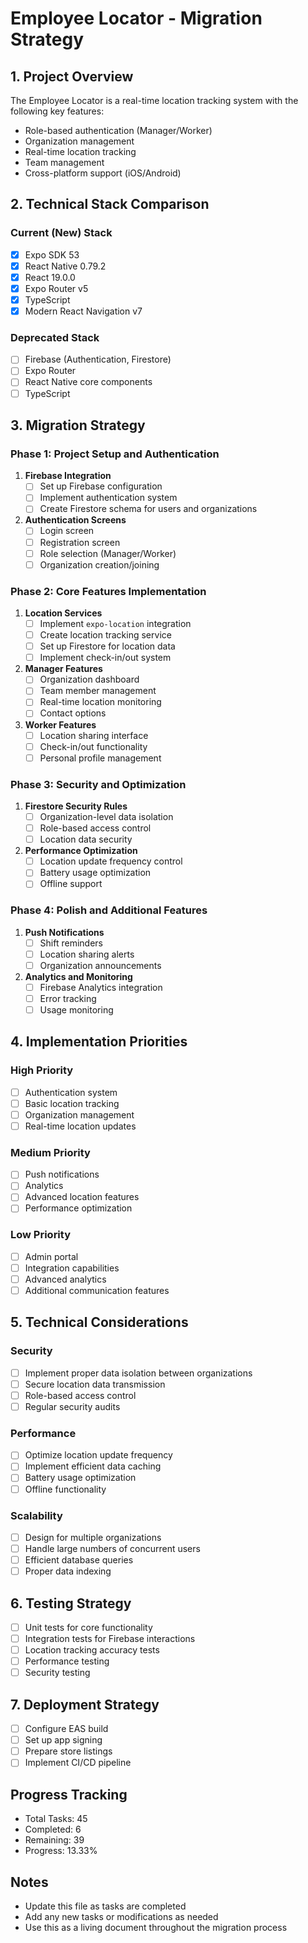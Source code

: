 # Employee Locator - Migration Strategy

## 1. Project Overview
The Employee Locator is a real-time location tracking system with the following key features:
- Role-based authentication (Manager/Worker)
- Organization management
- Real-time location tracking
- Team management
- Cross-platform support (iOS/Android)

## 2. Technical Stack Comparison

### Current (New) Stack
- [x] Expo SDK 53
- [x] React Native 0.79.2
- [x] React 19.0.0
- [x] Expo Router v5
- [x] TypeScript
- [x] Modern React Navigation v7

### Deprecated Stack
- [ ] Firebase (Authentication, Firestore)
- [ ] Expo Router
- [ ] React Native core components
- [ ] TypeScript

## 3. Migration Strategy

### Phase 1: Project Setup and Authentication
1. **Firebase Integration**
   - [ ] Set up Firebase configuration
   - [ ] Implement authentication system
   - [ ] Create Firestore schema for users and organizations

2. **Authentication Screens**
   - [ ] Login screen
   - [ ] Registration screen
   - [ ] Role selection (Manager/Worker)
   - [ ] Organization creation/joining

### Phase 2: Core Features Implementation
1. **Location Services**
   - [ ] Implement `expo-location` integration
   - [ ] Create location tracking service
   - [ ] Set up Firestore for location data
   - [ ] Implement check-in/out system

2. **Manager Features**
   - [ ] Organization dashboard
   - [ ] Team member management
   - [ ] Real-time location monitoring
   - [ ] Contact options

3. **Worker Features**
   - [ ] Location sharing interface
   - [ ] Check-in/out functionality
   - [ ] Personal profile management

### Phase 3: Security and Optimization
1. **Firestore Security Rules**
   - [ ] Organization-level data isolation
   - [ ] Role-based access control
   - [ ] Location data security

2. **Performance Optimization**
   - [ ] Location update frequency control
   - [ ] Battery usage optimization
   - [ ] Offline support

### Phase 4: Polish and Additional Features
1. **Push Notifications**
   - [ ] Shift reminders
   - [ ] Location sharing alerts
   - [ ] Organization announcements

2. **Analytics and Monitoring**
   - [ ] Firebase Analytics integration
   - [ ] Error tracking
   - [ ] Usage monitoring

## 4. Implementation Priorities

### High Priority
- [ ] Authentication system
- [ ] Basic location tracking
- [ ] Organization management
- [ ] Real-time location updates

### Medium Priority
- [ ] Push notifications
- [ ] Analytics
- [ ] Advanced location features
- [ ] Performance optimization

### Low Priority
- [ ] Admin portal
- [ ] Integration capabilities
- [ ] Advanced analytics
- [ ] Additional communication features

## 5. Technical Considerations

### Security
- [ ] Implement proper data isolation between organizations
- [ ] Secure location data transmission
- [ ] Role-based access control
- [ ] Regular security audits

### Performance
- [ ] Optimize location update frequency
- [ ] Implement efficient data caching
- [ ] Battery usage optimization
- [ ] Offline functionality

### Scalability
- [ ] Design for multiple organizations
- [ ] Handle large numbers of concurrent users
- [ ] Efficient database queries
- [ ] Proper data indexing

## 6. Testing Strategy
- [ ] Unit tests for core functionality
- [ ] Integration tests for Firebase interactions
- [ ] Location tracking accuracy tests
- [ ] Performance testing
- [ ] Security testing

## 7. Deployment Strategy
- [ ] Configure EAS build
- [ ] Set up app signing
- [ ] Prepare store listings
- [ ] Implement CI/CD pipeline

## Progress Tracking
- Total Tasks: 45
- Completed: 6
- Remaining: 39
- Progress: 13.33%

## Notes
- Update this file as tasks are completed
- Add any new tasks or modifications as needed
- Use this as a living document throughout the migration process 